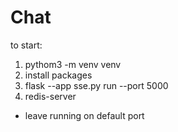 # Chat
to start:
1. pythom3 -m venv venv
2. install packages
3. flask --app sse.py run --port 5000
4. redis-server
- leave running on default port